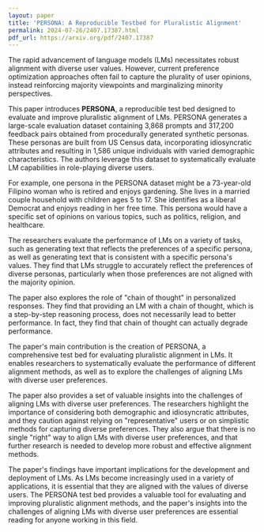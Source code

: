 ```yaml
---
layout: paper
title: 'PERSONA: A Reproducible Testbed for Pluralistic Alignment'
permalink: 2024-07-26/2407.17387.html
pdf_url: https://arxiv.org/pdf/2407.17387
---
```


The rapid advancement of language models (LMs) necessitates robust alignment with diverse user values.  However, current preference optimization approaches often fail to capture the plurality of user opinions, instead reinforcing majority viewpoints and marginalizing minority perspectives. 

This paper introduces **PERSONA**, a reproducible test bed designed to evaluate and improve pluralistic alignment of LMs.  PERSONA generates a large-scale evaluation dataset containing 3,868 prompts and 317,200 feedback pairs obtained from procedurally generated synthetic personas. These personas are built from US Census data, incorporating idiosyncratic attributes and resulting in 1,586 unique individuals with varied demographic characteristics.  The authors leverage this dataset to systematically evaluate LM capabilities in role-playing diverse users.

For example, one persona in the PERSONA dataset might be a 73-year-old Filipino woman who is retired and enjoys gardening.  She lives in a married couple household with children ages 5 to 17.  She identifies as a liberal Democrat and enjoys reading in her free time.  This persona would have a specific set of opinions on various topics, such as politics, religion, and healthcare.  

The researchers evaluate the performance of LMs on a variety of tasks, such as generating text that reflects the preferences of a specific persona, as well as generating text that is consistent with a specific persona's values.  They find that LMs struggle to accurately reflect the preferences of diverse personas, particularly when those preferences are not aligned with the majority opinion.

The paper also explores the role of "chain of thought" in personalized responses.  They find that providing an LM with a chain of thought, which is a step-by-step reasoning process, does not necessarily lead to better performance.  In fact, they find that chain of thought can actually degrade performance.  

The paper's main contribution is the creation of PERSONA, a comprehensive test bed for evaluating pluralistic alignment in LMs.  It enables researchers to systematically evaluate the performance of different alignment methods, as well as to explore the challenges of aligning LMs with diverse user preferences.  

The paper also provides a set of valuable insights into the challenges of aligning LMs with diverse user preferences.  The researchers highlight the importance of considering both demographic and idiosyncratic attributes, and they caution against relying on "representative" users or on simplistic methods for capturing diverse preferences.  They also argue that there is no single "right" way to align LMs with diverse user preferences, and that further research is needed to develop more robust and effective alignment methods.

The paper's findings have important implications for the development and deployment of LMs.  As LMs become increasingly used in a variety of applications, it is essential that they are aligned with the values of diverse users.  The PERSONA test bed provides a valuable tool for evaluating and improving pluralistic alignment methods, and the paper's insights into the challenges of aligning LMs with diverse user preferences are essential reading for anyone working in this field.